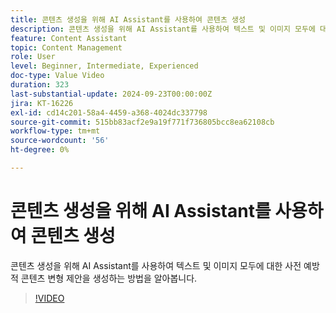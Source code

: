 ```yaml
---
title: 콘텐츠 생성을 위해 AI Assistant를 사용하여 콘텐츠 생성
description: 콘텐츠 생성을 위해 AI Assistant를 사용하여 텍스트 및 이미지 모두에 대한 사전 예방적 콘텐츠 변형 제안을 생성하는 방법을 알아봅니다.
feature: Content Assistant
topic: Content Management
role: User
level: Beginner, Intermediate, Experienced
doc-type: Value Video
duration: 323
last-substantial-update: 2024-09-23T00:00:00Z
jira: KT-16226
exl-id: cd14c201-58a4-4459-a368-4024dc337798
source-git-commit: 515bb83acf2e9a19f771f736805bcc8ea62108cb
workflow-type: tm+mt
source-wordcount: '56'
ht-degree: 0%

---
```


# 콘텐츠 생성을 위해 AI Assistant를 사용하여 콘텐츠 생성

콘텐츠 생성을 위해 AI Assistant를 사용하여 텍스트 및 이미지 모두에 대한 사전 예방적 콘텐츠 변형 제안을 생성하는 방법을 알아봅니다.

>[!VIDEO](https://video.tv.adobe.com/v/3434642/?learn=on&captions=kor)
